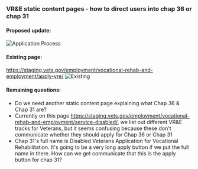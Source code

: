 
### VR&E static content pages - how to direct users into chap 36 or chap 31


#### Proposed update:
![Application Process](https://github.com/department-of-veterans-affairs/vets.gov-team/blob/master/Products/Careers%20and%20employment/Voc%20Rehab%20and%20Employment/Design/021618_Application%20Process.png "Rough proposal")

#### Existing page: 
https://staging.vets.gov/employment/vocational-rehab-and-employment/apply-vre/
![Existing](https://github.com/department-of-veterans-affairs/vets.gov-team/blob/master/Products/Careers%20and%20employment/Voc%20Rehab%20and%20Employment/Design/screenshot-staging.vets.gov-2018.02.16-08-26-23.png)

#### Remaining questions:
- Do we need another static content page explaining what Chap 36 & Chap 31 are?
- Currently on this page https://staging.vets.gov/employment/vocational-rehab-and-employment/service-disabled/, we list out different VR&E tracks for Veterans, but it seems confusing because these don't communicate whether they should apply for Chap 36 or Chap 31
- Chap 31's full name is Disabled Veterans Application for Vocational Rehabilitation. It's going to be a very long apply button if we put the full name in there. How can we get communicate that this is the apply button for chap 31?
